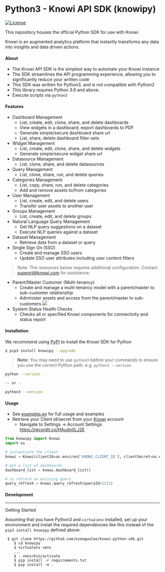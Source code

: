 
# Python3 - Knowi API SDK (knowipy)
[![License](https://img.shields.io/badge/license-MIT-blue.svg?style=flat)](http://www.opensource.org/licenses/MIT)

This repository houses the official Python SDK for use with Knowi. 

Knowi is an augmented analytics platform that instantly transforms any data into insights and data driven actions.


#### About

* The Knowi API SDK is the simplest way to automate your Knowi instance
* The SDK streamlines the API programming experience, allowing you to significantly reduce your written code
* This SDK was written for Python3, and is not compatible with Python2
* This library requires Python 3.6 and above.
* Execute scripts via `python3`

#### Features

* Dashboard Management
    * List, create, edit, clone, share, and delete dashboards
    * View widgets in a dashboard, export dashboards to PDF
    * Generate simple/secure dashboard share url
    * List, share, delete dashboard filter-sets
* Widget Management
    * List, create, edit, clone, share, and delete widgets
    * Generate simple/secure widget share url
* Datasource Management
    * List, clone, share, and delete datasources
* Query Management
    * List, clone, share, run, and delete queries
* Categories Management
    * List, copy, share, run, and delete categories
    * Add and remove assets to/from categories
* User Management
    * List, create, edit, and delete users
    * Transfer user assets to another user 
* Groups Management
    * List, create, edit, and delete groups 
* Natural Language Query Management
    * Get NLP query suggestions on a dataset
    * Execute NLP queries against a dataset
* Dataset Management
    * Retrieve data from a dataset or query
* Single Sign On (SSO)
    * Create and manage SSO users
    * Update SSO user attributes including user content filters  

> Note: The resources below requires additional configuration. Contact support@knowi.com for assistance.    
* Parent/Master Customer (Multi-tenancy)
    * Create and manage a multi-tenancy model with a parent/master to sub-customer relationship
    * Administer assets and access from the parent/master to sub-customers
    ![](https://drive.google.com/uc?export=view&id=1trYK9np0-XfVPW8APwrUqKGHAQzggZGL)
* System Status Health Checks
    * Checks all or specified Knowi components for connectivity and status report
  
#### Installation
We recommend using [PyPI](https://pypi.python.org/pypi) to install the Knowi SDK for Python
```bash
$ pip3 install knowipy --upgrade
```
> **Note:** You may need to use `python3` before your commands to ensure you use the correct Python path. e.g. `python3 --version`

```bash
python --version

-- or --

python3 --version
```




#### Usage
* See [examples.py](examples) for full usage and examples
* Retrieve your Client id/secret from your [Knowi](https://www.knowi.com) account
    - Navigate to Settings -> Account Settings https://recordit.co/HAudn0LJ2E 

```python
from knowipy import Knowi
import os

# instantiate the client
knowi = Knowi(clientId=os.environ['KNOWI_CLIENT_ID'], clientSecret=os.environ['KNOWI_CLIENT_SECRET'])

# get a list of dashboards
dashboard_list = knowi.dashboard_list()

# to refresh an existing query
query_refresh = knowi.query_refresh(queryId=1231)


```


#### Development

----

Getting Started

Assuming that you have Python3 and ``virtualenv`` installed, set up your
environment and install the required dependencies like this instead of
the `pip3 install knowipy` defined above:

```shell script
 $ git clone https://github.com/ezeagwulae/knowi-python-sdk.git
    $ cd knowipy
    $ virtualenv venv
    ...
    $ . venv/bin/activate
    $ pip install -r requirements.txt
    $ pip install -e .
``` 

